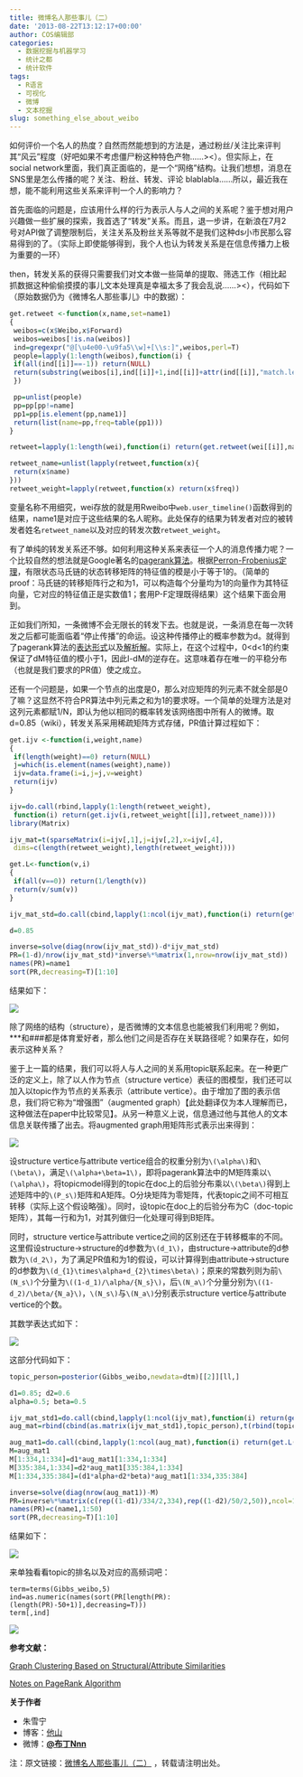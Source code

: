 ```yaml
---
title: 微博名人那些事儿（二）
date: '2013-08-22T13:12:17+00:00'
author: COS编辑部
categories:
  - 数据挖掘与机器学习
  - 统计之都
  - 统计软件
tags:
  - R语言
  - 可视化
  - 微博
  - 文本挖掘
slug: something_else_about_weibo
---
```


如何评价一个名人的热度？自然而然能想到的方法是，通过粉丝/关注比来评判其“风云”程度（好吧如果不考虑僵尸粉这种特色产物……><）。但实际上，在social network里面，我们真正面临的，是一个“网络”结构。让我们想想，消息在SNS里是怎么传播的呢？关注、粉丝、转发、评论 blablabla……所以，最近我在想，能不能利用这些关系来评判一个人的影响力？

首先面临的问题是，应该用什么样的行为表示人与人之间的关系呢？鉴于想对用户兴趣做一些扩展的探索，我首选了“转发”关系。而且，退一步讲，在新浪在7月2号对API做了调整限制后，关注关系及粉丝关系等就不是我们这种ds小市民那么容易得到的了。（实际上即使能够得到，我个人也认为转发关系是在信息传播力上极为重要的一环）
<!--more-->

then，转发关系的获得只需要我们对文本做一些简单的提取、筛选工作（相比起抓数据这种偷偷摸摸的事儿文本处理真是幸福太多了我会乱说……><），代码如下（原始数据仍为《微博名人那些事儿》中的数据）：

```r
get.retweet <-function(x,name,set=name1)
{
 weibos=c(x$Weibo,x$Forward)
 weibos=weibos[!is.na(weibos)]
 ind=gregexpr("@[\u4e00-\u9fa5\\w]+[\\s:]",weibos,perl=T)
 people=lapply(1:length(weibos),function(i) {
 if(all(ind[[i]]==-1)) return(NULL)
 return(substring(weibos[i],ind[[i]]+1,ind[[i]]+attr(ind[[i]],"match.length")-2))
 })

 pp=unlist(people)
 pp=pp[pp!=name]
 pp1=pp[is.element(pp,name1)]
 return(list(name=pp,freq=table(pp1)))
}

retweet=lapply(1:length(wei),function(i) return(get.retweet(wei[[i]],name1[i])))

retweet_name=unlist(lapply(retweet,function(x){
 return(x$name)
}))
retweet_weight=lapply(retweet,function(x) return(x$freq))
```

变量名称不用细究，wei存放的就是用Rweibo中`web.user_timeline()`函数得到的结果，name1是对应于这些结果的名人昵称。此处保存的结果为转发者对应的被转发者姓名`retweet_name`以及对应的转发次数`retweet_weight`。

有了单纯的转发关系还不够。如何利用这种关系来表征一个人的消息传播力呢？一个比较自然的想法就是Google著名的[pagerank算法](http://en.wikipedia.org/wiki/PageRank)。根据[Perron-Frobenius定理](http://en.wikipedia.org/wiki/Perron%E2%80%93Frobenius_theorem)，有限状态马氏链的状态转移矩阵的特征值的模是小于等于1的。（简单的proof：马氏链的转移矩阵行之和为1，可以构造每个分量均为1的向量作为其特征向量，它对应的特征值正是实数值1；套用P-F定理既得结果）这个结果下面会用到。

正如我们所知，一条微博不会无限长的转发下去。也就是说，一条消息在每一次转发之后都可能面临着“停止传播”的命运。设这种传播停止的概率参数为d。就得到了pagerank算法的[表达形式](http://en.wikipedia.org/wiki/PageRank#Damping_factor)以及[解析解](http://en.wikipedia.org/wiki/PageRank#Algebraic)。实际上，在这个过程中，0<d<1的约束保证了dM特征值的模小于1，因此I-dM的逆存在。这意味着存在唯一的平稳分布（也就是我们要求的PR值）使之成立。

还有一个问题是，如果一个节点的出度是0，那么对应矩阵的列元素不就全部是0了嘛？这显然不符合PR算法中列元素之和为1的要求呀。一个简单的处理方法是对这列元素都赋1/N，即认为他以相同的概率转发该网络图中所有人的微博。取d=0.85（wiki），转发关系采用稀疏矩阵方式存储，PR值计算过程如下：

```r
get.ijv <-function(i,weight,name)
{
 if(length(weight)==0) return(NULL)
 j=which(is.element(names(weight),name))
 ijv=data.frame(i=i,j=j,v=weight)
 return(ijv)
}

ijv=do.call(rbind,lapply(1:length(retweet_weight),
 function(i) return(get.ijv(i,retweet_weight[[i]],retweet_name))))
library(Matrix)

ijv_mat=t(sparseMatrix(i=ijv[,1],j=ijv[,2],x=ijv[,4],
 dims=c(length(retweet_weight),length(retweet_weight))))

get.L<-function(v,i)
{
 if(all(v==0)) return(1/length(v))
 return(v/sum(v))
}

ijv_mat_std=do.call(cbind,lapply(1:ncol(ijv_mat),function(i) return(get.L(ijv_mat[,i],i))))

d=0.85

inverse=solve(diag(nrow(ijv_mat_std))-d*ijv_mat_std)
PR=(1-d)/nrow(ijv_mat_std)*inverse%*%matrix(1,nrow=nrow(ijv_mat_std))
names(PR)=name1
sort(PR,decreasing=T)[1:10]
```

结果如下：

![](http://farm4.staticflickr.com/3802/9513512901_cd93357e03.jpg)

除了网络的结构（structure），是否微博的文本信息也能被我们利用呢？例如，\***和###都是体育爱好者，那么他们之间是否存在关联路径呢？如果存在，如何表示这种关系？

鉴于上一篇的结果，我们可以将人与人之间的关系用topic联系起来。在一种更广泛的定义上，除了以人作为节点（structure vertice）表征的图模型，我们还可以加入以topic作为节点的关系表示（attribute vertice）。由于增加了图的表示信息，我们将它称为“增强图”（augmented graph）【此处翻译仅为本人理解而已，这种做法在paper中比较常见】。从另一种意义上说，信息通过他与其他人的文本信息关联传播了出去。将augmented graph用矩阵形式表示出来得到：

![](http://farm4.staticflickr.com/3676/9513807523_7d53e24d75.jpg)

设structure vertice与attribute vertice组合的权重分别为`\(\alpha\)`和`\(\beta\)`，满足`\(\alpha+\beta=1\)`，即将pagerank算法中的M矩阵乘以`\(\alpha\)`，将topicmodel得到的topic在doc上的后验分布乘以`\(\beta\)`得到上述矩阵中的`\(P_s\)`矩阵和A矩阵。O分块矩阵为零矩阵，代表topic之间不可相互转移（实际上这个假设略强）。同时，设topic在doc上的后验分布为C（doc-topic矩阵），其每一行和为1，对其列做归一化处理可得到B矩阵。

同时，structure vertice与attribute vertice之间的区别还在于转移概率的不同。这里假设structure->structure的d参数为`\(d_1\)`，由structure->attribute的d参数为`\(d_2\)`，为了满足PR值和为1的假设，可以计算得到由attribute->structure的d参数为`\(d_{1}\times\alpha+d_{2}\times\beta\)`；原来的常数列则为前`\(N_s\)`个分量为`\((1-d_1)/\alpha/{N_s}\)`，后`\(N_a\)`个分量分别为`\((1-d_2)/\beta/{N_a}\)`，`\(N_s\)`与`\(N_a\)`分别表示structure vertice与attribute vertice的个数。

其数学表达式如下：

![](http://farm4.staticflickr.com/3671/9514064743_8babf1d185.jpg)

这部分代码如下：

```r
topic_person=posterior(Gibbs_weibo,newdata=dtm)[[2]][ll,]

d1=0.85; d2=0.6
alpha=0.5; beta=0.5

ijv_mat_std1=do.call(cbind,lapply(1:ncol(ijv_mat),function(i) return(get.L(ijv_mat[,i],i))))
aug_mat=rbind(cbind(as.matrix(ijv_mat_std1),topic_person),t(rbind(topic_person,matrix(0,nrow=50,ncol=50))))

aug_mat1=do.call(cbind,lapply(1:ncol(aug_mat),function(i) return(get.L(aug_mat[,i],i))))
M=aug_mat1
M[1:334,1:334]=d1*aug_mat1[1:334,1:334]
M[335:384,1:334]=d2*aug_mat1[335:384,1:334]
M[1:334,335:384]=(d1*alpha+d2*beta)*aug_mat1[1:334,335:384]

inverse=solve(diag(nrow(aug_mat1))-M)
PR=inverse%*%matrix(c(rep((1-d1)/334/2,334),rep((1-d2)/50/2,50)),ncol=1)
names(PR)=c(name1,1:50)
sort(PR,decreasing=T)[1:10]
```

结果如下：

![](http://farm4.staticflickr.com/3763/9513983533_16c5fc61a0.jpg)

来单独看看topic的排名以及对应的高频词吧：

```
term=terms(Gibbs_weibo,5)
ind=as.numeric(names(sort(PR[length(PR):(length(PR)-50+1)],decreasing=T)))
term[,ind]
```

![](http://farm6.staticflickr.com/5471/9516785250_8b14b04da8.jpg)

**参考文献：**

[Graph Clustering Based on Structural/Attribute Similarities](http://www1.se.cuhk.edu.hk/~hcheng/summer2010/paper/vldb09-175.pdf)

[Notes on PageRank Algorithm](http://home.ie.cuhk.edu.hk/~wkshum/papers/pagerank.pdf)

**关于作者**

* 朱雪宁
* 博客：[他山](http://www.puddingnnn.com/)
* 微博：[**@布丁Nnn**](http://weibo.com/puddingnnn529)

注：原文链接：[微博名人那些事儿（二）](http://www.puddingnnn.com/%E5%BE%AE%E5%8D%9A%E5%90%8D%E4%BA%BA%E9%82%A3%E4%BA%9B%E4%BA%8B%E5%84%BF%EF%BC%88%E4%BA%8C%EF%BC%89/) ，转载请注明出处。

